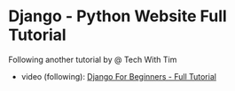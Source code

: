 # Django - Python Website Full Tutorial

Following another tutorial by @ Tech With Tim
- video (following): [Django For Beginners - Full Tutorial](https://youtu.be/sm1mokevMWk)